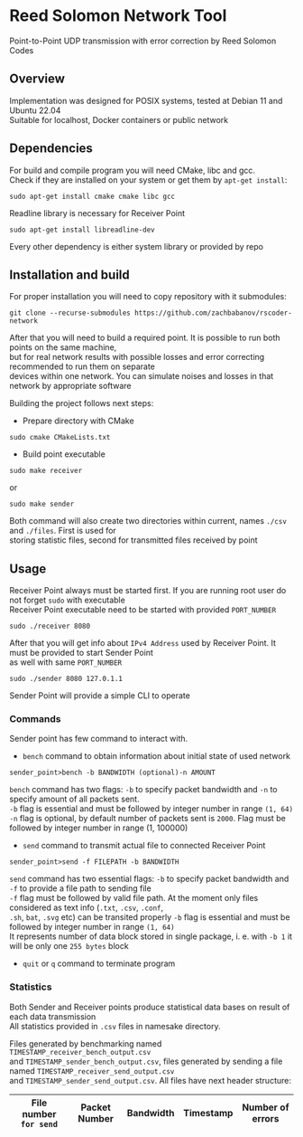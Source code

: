 # Reed Solomon Network Tool

Point-to-Point UDP transmission with error correction by Reed Solomon Codes

## Overview

Implementation was designed for POSIX systems, tested at Debian 11 and Ubuntu 22.04<br>
Suitable for localhost, Docker containers or public network

## Dependencies

For build and compile program you will need CMake, libc and gcc.<br>
Check if they are installed on your system or get them by `apt-get install`:

```shell script
sudo apt-get install cmake cmake libc gcc
```

Readline library is necessary for Receiver Point

```shell script
sudo apt-get install libreadline-dev
```

Every other dependency is either system library or provided by repo

## Installation and build

For proper installation you will need to copy repository with it submodules:

```shell script
git clone --recurse-submodules https://github.com/zachbabanov/rscoder-network
```

After that you will need to build a required point. It is possible to run both points on the same machine,<br>
but for real network results with possible losses and error correcting recommended to run them on separate<br>
devices within one network. You can simulate noises and losses in that network by appropriate software

Building the project follows next steps:

* Prepare directory with CMake

```shell script
sudo cmake CMakeLists.txt
``` 

* Build point executable
```shell script
sudo make receiver
```
or

```shell script
sudo make sender
```

Both command will also create two directories within current, names `./csv` and `./files`. First is used for<br>
storing statistic files, second for transmitted files received by point

## Usage

Receiver Point always must be started first. If you are running root user do not forget `sudo` with executable<br>
Receiver Point executable need to be started with provided `PORT_NUMBER`

```shell script
sudo ./receiver 8080
```

After that you will get info about `IPv4 Address` used by Receiver Point. It must be provided to start Sender Point<br>
as well with same `PORT_NUMBER`

```shell script
sudo ./sender 8080 127.0.1.1
```

Sender Point will provide a simple CLI to operate

### Commands

Sender point has few command to interact with.

* `bench` command to obtain information about initial state of used network

```shell script
sender_point>bench -b BANDWIDTH (optional)-n AMOUNT
```

`bench` command has two flags: `-b` to specify packet bandwidth and `-n` to specify amount of all packets sent.<br>
`-b` flag is essential and must be followed by integer number in range `(1, 64)`<br>
`-n` flag is optional, by default number of packets sent is `2000`. Flag must be followed by integer number in range (1, 100000)<br>

* `send` command to transmit actual file to connected Receiver Point
```shell script
sender_point>send -f FILEPATH -b BANDWIDTH
```

`send` command has two essential flags: `-b` to specify packet bandwidth and `-f` to provide a file path to sending file<br>
`-f` flag must be followed by valid file path. At the moment only files considered as text info (`.txt`, `.csv`, `.conf`,<br>
`.sh`, `bat`, `.svg` etc) can be transited properly
`-b` flag is essential and must be followed by integer number in range `(1, 64)`<br>
It represents number of data block stored in single package, i. e. with `-b 1` it will be only one `255 bytes` block

* `quit` or `q` command to terminate program

### Statistics

Both Sender and Receiver points produce statistical data bases on result of each data transmission<br>
All statistics provided in `.csv` files in namesake directory.<br>

Files generated by benchmarking named `TIMESTAMP_receiver_bench_output.csv`<br>
and `TIMESTAMP_sender_bench_output.csv`, files generated by sending a file named `TIMESTAMP_receiver_send_output.csv`<br>
and `TIMESTAMP_sender_send_output.csv`. All files have next header structure:

| File number `for send` |  Packet Number  |  Bandwidth  |  Timestamp  |  Number of errors  |
|------------------------|-----------------|-------------|-------------|--------------------|

